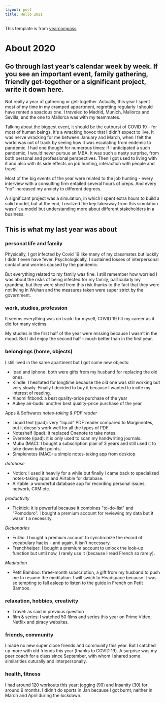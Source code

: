```yaml
---
layout: post
title: Hello 2021
---
```


This template is from [yearcompass]( https://yearcompass.com/)

# About 2020 #

## Go through last year’s calendar week by week. If you see an important event, family gathering, friendly get-together or a significant project, write it down here. ##

Not really a year of gathering or get-together. Actually, this year I spent most of my time in my cramped  appartment, regretting regularly I should have rented a spacious one. I traveled to Madrid, Munich, Mallorca and Sevilla, and the one to Mallorca was with my teammates.

Talking about the biggest event, it should be the outburst of COVID 19 - for most of human beings, it's a wracking hovoc that I didn't expect to live. It was nerve wracking for me between January and March, when I felt the world was out of track by seeing how it was escalating from endemic to pandemic. I had one thought for numerous times: if I anticipated a such pandemic, I would never pursue an MBA. It was such a nasty surprise, from both personal and professional perspectives. Then I got used to living with it and also with its side effects on job hunting, interaction with people and travel.

Most of the big events of the year were related to the job hunting - every interview with a consulting firm entailed several hours of preps. And every "no" increased my anxiety to different degrees.

A significant project was a simulation, in which I spent extra hours to build a solid model, but at the end, I realized the key takeaway from this simulation wasn' t a model but understanding more about different stakeholders in a business.

## This is what my last year was about ##

### personal life and family ###
Physically, I got infected by Covid 19 like many of my classmates but luckily I didn't even have fever. Psychologically, I sustained losses of interpersonal contact and worries caused by the pandemic.
 
But everything related to my family was fine. I still remember how worried I was about the risks of being infected for my family, particularly my grandma, but they were shed from this risk thanks to the fact that they were not living in Wuhan and the measures taken were super strict by the government.

### work, studies, profession ###
It seems everything was on track: for myself, COVID 19 hit my career as it did for many victims.

My studies in the first half of the year were missing because I wasn't in the mood. But I did enjoy the second half - much better than in the first year.

### belongings (home, objects) ###
I still lived in the same apartment but I got some new objects:

* Ipad and Iphone: both were gifts from my husband for replacing the old ones.
* Kindle: I hesitated for longtime because the old one was still working but very slowly. Finally I decided to buy it because I wanted to incite my interest of reading.
* Xiaomi fitbond: a best quality-price purchase of the year
* Aukey air-buds: another best quality-price purchase of the year

Apps & Softwares 
*notes-taking & PDF reader*
* Liquid text (ipad): very "liquid" PDF reader compared to Marginnotes, but it doesn's work well for all the types of PDF.
* Noteshelf (ipad): it replaced Onenote to take notes.
* Evernote (ipad): it is only used to scan my handwriting journals.
* Mubu (MAC): I bought a subscription plan of 3 years and still used it to take down bullet points.
* Simplenotes (MAC): a simple notes-taking app from desktop 

*database*
* Notion: I used it heavily for a while but finally I came back to specialized notes-taking apps and Airtable for database. 
* Airtable: a wonderful database app for recording personal issues, network, CRM etc. 

*productivity*
* Ticktick: it is powerful because it combines "to-do-list" and "Pomodoro". I bought a premium account for reviewing my data but it wasn' t a necessity.

*Dictionaries*
* EuDic: I bought a premium account to synchronize the record of vocabulary hacks - and again, it isn't necessary.
* Frenchhelper:  I bought a premium account to unlock the look-up function but until now, I rarely use it (because I read French so rarely).

*Meditation*
* Petit Bamboo: three-month subscription, a gift from my husband to push me to resume the meditation. I will swich to Headspace because it was so tempting to fall asleep to listen to the guide in French on Petit Bamboo.

### relaxation, hobbies, creativity ###
* Travel: as said in previous question 
* film & series: I watched 50 films and series this year on Prime Video, Netflix and piracy websites.

### friends, community ###
I made no new super close friends and community this year. But I catched up more with old friends this year (thanks to COVID 19).
A surprise was my peer coach for a class since September, with whom I shared some similarities cuturally and interpersonally.

### health, fitness ###
I had around 120 workouts this year: jogging (90) and Insanity (30) for around 9 months. I didn't do sports in Jan because I got burnt, neither in March and April during the lockdown.

### ###

### ###

### ###
